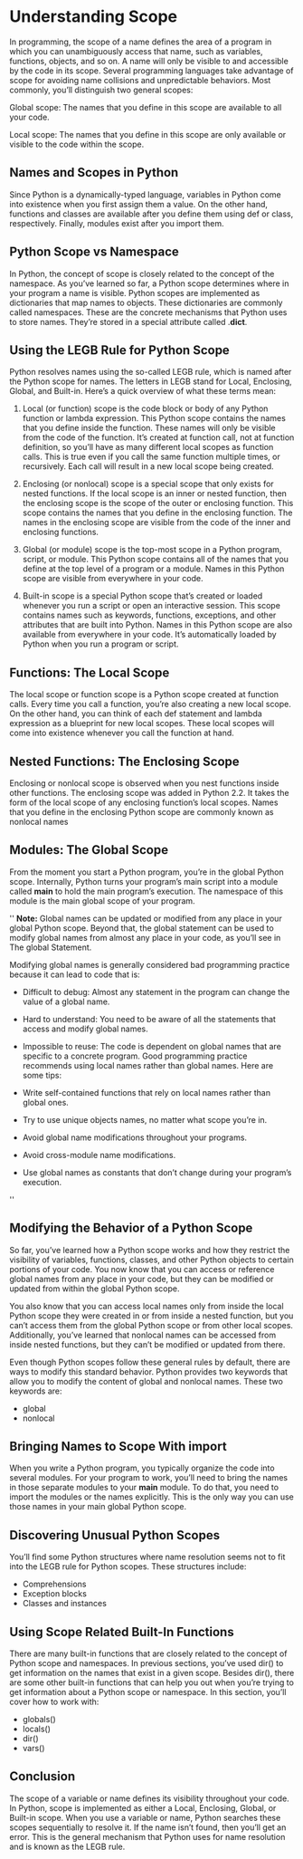 # Understanding Scope

In programming, the scope of a name defines the area of a program in which you can unambiguously access that name, such as variables, functions, objects, and so on. A name will only be visible to and accessible by the code in its scope. Several programming languages take advantage of scope for avoiding name collisions and unpredictable behaviors. Most commonly, you’ll distinguish two general scopes:

Global scope: The names that you define in this scope are available to all your code.

Local scope: The names that you define in this scope are only available or visible to the code within the scope.

## Names and Scopes in Python

Since Python is a dynamically-typed language, variables in Python come into existence when you first assign them a value. On the other hand, functions and classes are available after you define them using def or class, respectively. Finally, modules exist after you import them. 

## Python Scope vs Namespace
In Python, the concept of scope is closely related to the concept of the namespace. As you’ve learned so far, a Python scope determines where in your program a name is visible. Python scopes are implemented as dictionaries that map names to objects. These dictionaries are commonly called namespaces. These are the concrete mechanisms that Python uses to store names. They’re stored in a special attribute called .__dict__.

## Using the LEGB Rule for Python Scope
Python resolves names using the so-called LEGB rule, which is named after the Python scope for names. The letters in LEGB stand for Local, Enclosing, Global, and Built-in. Here’s a quick overview of what these terms mean:

1. Local (or function) scope is the code block or body of any Python function or lambda expression. This Python scope contains the names that you define inside the function. These names will only be visible from the code of the function. It’s created at function call, not at function definition, so you’ll have as many different local scopes as function calls. This is true even if you call the same function multiple times, or recursively. Each call will result in a new local scope being created.

2. Enclosing (or nonlocal) scope is a special scope that only exists for nested functions. If the local scope is an inner or nested function, then the enclosing scope is the scope of the outer or enclosing function. This scope contains the names that you define in the enclosing function. The names in the enclosing scope are visible from the code of the inner and enclosing functions.

3. Global (or module) scope is the top-most scope in a Python program, script, or module. This Python scope contains all of the names that you define at the top level of a program or a module. Names in this Python scope are visible from everywhere in your code.

4. Built-in scope is a special Python scope that’s created or loaded whenever you run a script or open an interactive session. This scope contains names such as keywords, functions, exceptions, and other attributes that are built into Python. Names in this Python scope are also available from everywhere in your code. It’s automatically loaded by Python when you run a program or script.

## Functions: The Local Scope

The local scope or function scope is a Python scope created at function calls. Every time you call a function, you’re also creating a new local scope. On the other hand, you can think of each def statement and lambda expression as a blueprint for new local scopes. These local scopes will come into existence whenever you call the function at hand.

## Nested Functions: The Enclosing Scope

Enclosing or nonlocal scope is observed when you nest functions inside other functions. The enclosing scope was added in Python 2.2. It takes the form of the local scope of any enclosing function’s local scopes. Names that you define in the enclosing Python scope are commonly known as nonlocal names

## Modules: The Global Scope

From the moment you start a Python program, you’re in the global Python scope. Internally, Python turns your program’s main script into a module called __main__ to hold the main program’s execution. The namespace of this module is the main global scope of your program.

''
**Note:** Global names can be updated or modified from any place in your global Python scope. Beyond that, the global statement can be used to modify global names from almost any place in your code, as you’ll see in The global Statement.

Modifying global names is generally considered bad programming practice because it can lead to code that is:

* Difficult to debug: Almost any statement in the program can change the value of a global name.
* Hard to understand: You need to be aware of all the statements that access and modify global names.
* Impossible to reuse: The code is dependent on global names that are specific to a concrete program.
Good programming practice recommends using local names rather than global names. Here are some tips:

* Write self-contained functions that rely on local names rather than global ones.
* Try to use unique objects names, no matter what scope you’re in.
* Avoid global name modifications throughout your programs.
* Avoid cross-module name modifications.
* Use global names as constants that don’t change during your program’s execution.

''
## Modifying the Behavior of a Python Scope
So far, you’ve learned how a Python scope works and how they restrict the visibility of variables, functions, classes, and other Python objects to certain portions of your code. You now know that you can access or reference global names from any place in your code, but they can be modified or updated from within the global Python scope.

You also know that you can access local names only from inside the local Python scope they were created in or from inside a nested function, but you can’t access them from the global Python scope or from other local scopes. Additionally, you’ve learned that nonlocal names can be accessed from inside nested functions, but they can’t be modified or updated from there.

Even though Python scopes follow these general rules by default, there are ways to modify this standard behavior. Python provides two keywords that allow you to modify the content of global and nonlocal names. These two keywords are:

+ global
+ nonlocal


## Bringing Names to Scope With import

When you write a Python program, you typically organize the code into several modules. For your program to work, you’ll need to bring the names in those separate modules to your __main__ module. To do that, you need to import the modules or the names explicitly. This is the only way you can use those names in your main global Python scope.

## Discovering Unusual Python Scopes

You’ll find some Python structures where name resolution seems not to fit into the LEGB rule for Python scopes. These structures include:

* Comprehensions
* Exception blocks
* Classes and instances

## Using Scope Related Built-In Functions

There are many built-in functions that are closely related to the concept of Python scope and namespaces. In previous sections, you’ve used dir() to get information on the names that exist in a given scope. Besides dir(), there are some other built-in functions that can help you out when you’re trying to get information about a Python scope or namespace. In this section, you’ll cover how to work with:

* globals()
* locals()
* dir()
* vars()

## Conclusion

The scope of a variable or name defines its visibility throughout your code. In Python, scope is implemented as either a Local, Enclosing, Global, or Built-in scope. When you use a variable or name, Python searches these scopes sequentially to resolve it. If the name isn’t found, then you’ll get an error. This is the general mechanism that Python uses for name resolution and is known as the LEGB rule.